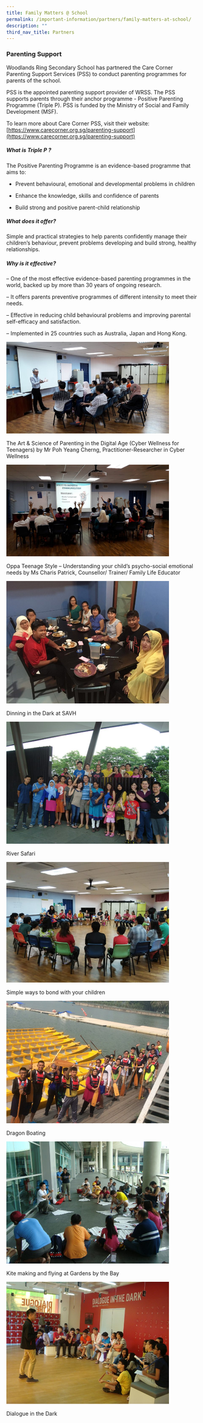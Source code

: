 ```yaml
---
title: Family Matters @ School
permalink: /important-information/partners/family-matters-at-school/
description: ""
third_nav_title: Partners
---
```

### **Parenting Support**         
Woodlands Ring Secondary School has partnered the Care Corner Parenting Support Services (PSS) to conduct parenting programmes for parents of the school.

PSS is the appointed parenting support provider of WRSS. The PSS supports parents through their anchor programme - Positive Parenting Programme (Triple P). PSS is funded by the Ministry of Social and Family Development (MSF).

To learn more about Care Corner PSS, visit their website: [https://www.carecorner.org.sg/parenting-support](https://www.carecorner.org.sg/parenting-support)

##### **What is Triple P ?**

The Positive Parenting Programme is an evidence-based programme that aims to:

* Prevent behavioural, emotional and developmental problems in children

* Enhance the knowledge, skills and confidence of parents

* Build strong and positive parent-child relationship

##### **What does it offer?**

Simple and practical strategies to help parents confidently manage their children’s behaviour, prevent problems developing and build strong, healthy relationships.

##### **Why is it effective?**

– One of the most effective evidence-based parenting programmes in the world, backed up by more than 30 years of ongoing research.

– It offers parents preventive programmes of different intensity to meet their needs.

– Effective in reducing child behavioural problems and improving parental self-efficacy and satisfaction.

– Implemented in 25 countries such as Australia, Japan and Hong Kong.

<img style="width:85%" src="/images/fam1.jpg">

The Art & Science of Parenting in the Digital Age (Cyber Wellness for Teenagers) by Mr Poh Yeang Cherng, Practitioner-Researcher in Cyber Wellness

<img style="width:85%" src="/images/fam2.jpg">

Oppa Teenage Style – Understanding your child’s psycho-social emotional needs by Ms Charis Patrick, Counsellor/ Trainer/ Family Life Educator

<img style="width:85%" src="/images/fam3.jpg">

Dinning in the Dark at SAVH

<img style="width:85%" src="/images/fam4.jpg">

River Safari

<img style="width:85%" src="/images/fam5.jpg">

Simple ways to bond with your children

<img style="width:85%" src="/images/fam6.jpg">

Dragon Boating

<img style="width:85%" src="/images/fam7.jpg">

Kite making and flying at Gardens by the Bay

<img style="width:85%" src="/images/fam8.jpg">

Dialogue in the Dark